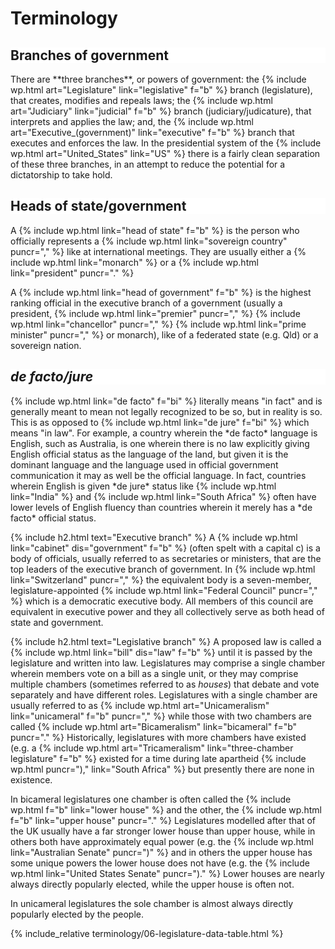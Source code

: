 Terminology
===========

<!-- Branches -->
<h2 id="#branches" style="background-color: white; border: none;">Branches of government</h2>
There are **three branches**, or powers of government: the {% include wp.html art="Legislature" link="legislative" f="b" %} branch (legislature), that creates, modifies and repeals laws; the {% include wp.html art="Judiciary" link="judicial" f="b" %} branch (judiciary/judicature), that interprets and applies the law; and, the {% include wp.html art="Executive_(government)" link="executive" f="b" %} branch that executes and enforces the law. In the presidential system of the {% include wp.html art="United_States" link="US" %} there is a fairly clean separation of these three branches, in an attempt to reduce the potential for a dictatorship to take hold.

<!-- Head of government/state -->
<h2 id="head of state and government" style="background-color: white; border: none;">Heads of state/government</h2>
A {% include wp.html link="head of state" f="b" %} is the person who officially represents a {% include wp.html link="sovereign country" puncr="," %} like at international meetings. They are usually either a {% include wp.html link="monarch" %} or a {% include wp.html link="president" puncr="." %}

A {% include wp.html link="head of government" f="b" %} is the highest ranking official in the executive branch of a government (usually a president, {% include wp.html link="premier" puncr="," %} {% include wp.html link="chancellor" puncr="," %} {% include wp.html link="prime minister" puncr="," %} or monarch), like of a federated state (e.g. Qld) or a sovereign nation.

<!-- de facto/jure -->
<h2 id="de facto jure" style="background-color: white; border: none;"><i>de facto/jure</i></h2>
{% include wp.html link="de facto" f="bi" %} literally means "in fact" and is generally meant to mean not legally recognized to be so, but in reality is so. This is as opposed to {% include wp.html link="de jure" f="bi" %} which means "in law". For example, a country wherein the *de facto* language is English, such as Australia, is one wherein there is no law explicitly giving English official status as the language of the land, but given it is the dominant language and the language used in official government communication it may as well be the official language. In fact, countries wherein English is given *de jure* status like {% include wp.html link="India" %} and {% include wp.html link="South Africa" %} often have lower levels of English fluency than countries wherein it merely has a *de facto* official status.

<!-- Cabinet -->
{% include h2.html text="Executive branch" %}
A {% include wp.html link="cabinet" dis="government" f="b" %} (often spelt with a capital c) is a body of officials, usually referred to as secretaries or ministers, that are the top leaders of the executive branch of government. In {% include wp.html link="Switzerland" puncr="," %} the equivalent body is a seven-member, legislature-appointed {% include wp.html link="Federal Council" puncr="," %} which is a democratic executive body. All members of this council are equivalent in executive power and they all collectively serve as both head of state and government. 

<!-- Legislature -->
{% include h2.html text="Legislative branch" %}
A proposed law is called a {% include wp.html link="bill" dis="law" f="b" %} until it is passed by the legislature and written into law. Legislatures may comprise a single chamber wherein members vote on a bill as a single unit, or they may comprise multiple chambers (sometimes referred to as *houses*) that debate and vote separately and have different roles. Legislatures with a single chamber are usually referred to as {% include wp.html art="Unicameralism" link="unicameral" f="b" puncr="," %} while those with two chambers are called {% include wp.html art="Bicameralism" link="bicameral" f="b" puncr="." %} Historically, legislatures with more chambers have existed (e.g. a {% include wp.html art="Tricameralism" link="three-chamber legislature" f="b" %} existed for a time during late apartheid {% include wp.html puncr=")," link="South Africa" %} but presently there are none in existence.

In bicameral legislatures one chamber is often called the {% include wp.html f="b" link="lower house" %} and the other, the {% include wp.html f="b" link="upper house" puncr="." %} Legislatures modelled after that of the UK usually have a far stronger lower house than upper house, while in others both have approximately equal power (e.g. the {% include wp.html link="Australian Senate" puncr=")" %} and in others the upper house has some unique powers the lower house does not have (e.g. the {% include wp.html link="United States Senate" puncr=")." %} Lower houses are nearly always directly popularly elected, while the upper house is often not. 

In unicameral legislatures the sole chamber is almost always directly popularly elected by the people.

<!-- Legislature table -->
{% include_relative terminology/06-legislature-data-table.html %}
<p><br/>
<br/>